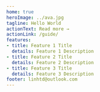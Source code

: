 ```yaml
---
home: true
heroImage: ../ava.jpg
tagline: Hello World
actionText: Read more →
actionLink: /guide/
features:
- title: Feature 1 Title
  details: Feature 1 Description
- title: Feature 2 Title
  details: Feature 2 Description
- title: Feature 3 Title
  details: Feature 3 Description
footer: linhtd@outlook.com
---
```

